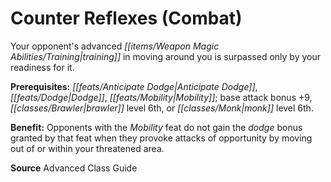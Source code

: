 ﻿---
cssclass: [feats]

---
# Counter Reflexes (Combat)

Your opponent's advanced _[[items/Weapon Magic Abilities/Training|training]]_ in moving around you is surpassed only by your readiness for it.

**Prerequisites:** _[[feats/Anticipate Dodge|Anticipate Dodge]]_, _[[feats/Dodge|Dodge]]_, _[[feats/Mobility|Mobility]]_; base attack bonus +9, _[[classes/Brawler|brawler]]_ level 6th, or _[[classes/Monk|monk]]_ level 6th.

**Benefit:** Opponents with the _Mobility_ feat do not gain the _dodge_ bonus granted by that feat when they provoke attacks of opportunity by moving out of or within your threatened area.

**Source** Advanced Class Guide